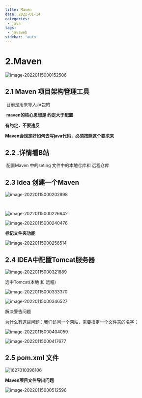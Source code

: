 ```yaml
---
title: Maven
date: 2022-01-14
categories:
 - java
tags:
 - javaweb
sidebar: 'auto'
---
```

# 2.Maven

![image-20220115000152506](https://img.yishenlaoban.top/image_my/image-20220115000152506.png)

## 2.1 Maven 项目架构管理工具

​    目前是用来导入jar包的

​    **maven的核心思想是  约定大于配置**

   **有约定，不要违反**

   **Maven会规定好如何去写java代码，必须按照这个要求来**

## 2.2 .详情看B站   

​      配置Maven 中的seting 文件中的本地仓库和 远程仓库

## 2.3 Idea 创建一个Maven

![image-20220115000202898](https://img.yishenlaoban.top/image_my/image-20220115000202898.png)

​    

![image-20220115000226642](https://img.yishenlaoban.top/image_my/image-20220115000226642.png)

![image-20220115000240476](https://img.yishenlaoban.top/image_my/image-20220115000240476.png)

**标记文件夹功能**

![image-20220115000256514](https://img.yishenlaoban.top/image_my/image-20220115000256514.png)



## 2.4 IDEA中配置Tomcat服务器

![image-20220115000321889](https://img.yishenlaoban.top/image_my/image-20220115000321889.png)

选中Tomcat(本地 和 远程)

![image-20220115000333370](https://img.yishenlaoban.top/image_my/image-20220115000333370.png)

![image-20220115000346527](https://img.yishenlaoban.top/image_my/image-20220115000346527.png)



解决警告问题 

为什么有这些问题：我们访问一个网站，需要指定一个文件夹的名字；

![image-20220115000404059](https://img.yishenlaoban.top/image_my/image-20220115000404059.png)

![image-20220115000417677](https://img.yishenlaoban.top/image_my/image-20220115000417677.png)


## 2.5 pom.xml 文件

![1627010396106](https://img.yishenlaoban.top/image_my/image-20220115000441967.png)

**Maven项目文件导出问题**

![image-20220115000512596](https://img.yishenlaoban.top/image_my/image-20220115000512596.png)